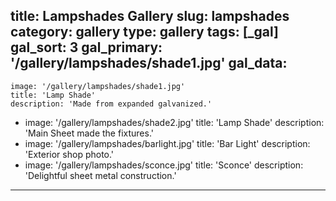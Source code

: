title: Lampshades Gallery
slug: lampshades
category: gallery
type: gallery
tags: [_gal]
gal_sort: 3
gal_primary: '/gallery/lampshades/shade1.jpg'
gal_data:
  - 
    image: '/gallery/lampshades/shade1.jpg'
    title: 'Lamp Shade'
    description: 'Made from expanded galvanized.'
  - 
    image: '/gallery/lampshades/shade2.jpg'
    title: 'Lamp Shade'
    description: 'Main Sheet made the fixtures.'
  - 
    image: '/gallery/lampshades/barlight.jpg'
    title: 'Bar Light'
    description: 'Exterior shop photo.'
  - 
    image: '/gallery/lampshades/sconce.jpg'
    title: 'Sconce'
    description: 'Delightful sheet metal construction.'
---

